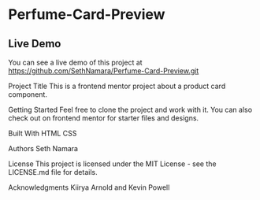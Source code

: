 # Perfume-Card-Preview

## Live Demo

You can see a live demo of this project at https://github.com/SethNamara/Perfume-Card-Preview.git

Project Title
This is a frontend mentor project about a product card component.

Getting Started
Feel free to clone the project and work with it.
You can also check out on frontend mentor for starter files and designs.

Built With
HTML
CSS

Authors
Seth Namara

License
This project is licensed under the MIT License - see the LICENSE.md file for details.

Acknowledgments
Kiirya Arnold and
Kevin Powell
